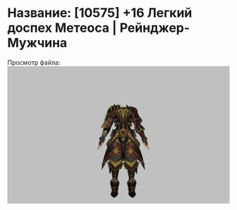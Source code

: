 # Название: [10575] +16 Легкий доспех Метеоса | Рейнджер-Мужчина

Просмотр файла:
![p020030.png](p020030.png)
